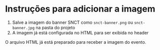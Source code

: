 # Instruções para adicionar a imagem

1. Salve a imagem do banner SNCT como `snct-banner.png` ou `snct-banner.jpg` na pasta do projeto
2. A imagem já está configurada no HTML para ser exibida no header

O arquivo HTML já está preparado para receber a imagem do evento.

